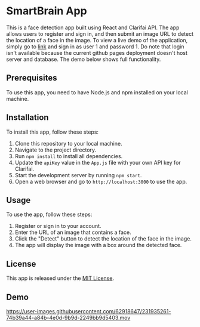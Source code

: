 # SmartBrain App

This is a face detection app built using React and Clarifai API. The app allows users to register and sign in, and then submit an image URL to detect the location of a face in the image.
To view a live demo of the application, simply go to [link](https://fzcuber.github.io/face_detector/) and sign in as user 1 and password 1. Do note that login isn't available because the current github pages deployment doesn't host server and database.
The demo below shows full functionality.

## Prerequisites

To use this app, you need to have Node.js and npm installed on your local machine.

## Installation

To install this app, follow these steps:

1. Clone this repository to your local machine.
2. Navigate to the project directory.
3. Run `npm install` to install all dependencies.
4. Update the `apiKey` value in the `App.js` file with your own API key for Clarifai.
5. Start the development server by running `npm start`.
6. Open a web browser and go to `http://localhost:3000` to use the app.

## Usage

To use the app, follow these steps:

1. Register or sign in to your account.
2. Enter the URL of an image that contains a face.
3. Click the "Detect" button to detect the location of the face in the image.
4. The app will display the image with a box around the detected face.

## License

This app is released under the [MIT License](https://opensource.org/licenses/MIT).


## Demo

https://user-images.githubusercontent.com/62918647/231935261-74b39a44-a84b-4e0d-9b9d-2249bb9d5403.mov

